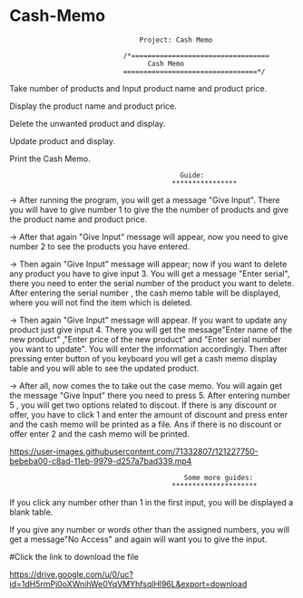 # Cash-Memo
                                    Project: Cash Memo

	                            /*==================================
      		                          Cash Memo
	                            =================================*/
Take number of products and Input product name and product price.

Display the product name and product price.

Delete the unwanted product and display.

Update product and display.

Print the Cash Memo.

 	                                          Guide:
                                            ****************
-> After running the program, you will get a message "Give Input". There you will have to give number 1 to give the the number of products and give the product name and product price.

-> After that again "Give Input" message will appear, now you need to give number 2 to see the products you have entered.

-> Then again "Give Input" message will appear; now if you want to delete any product you have to give input 3. You will get a message "Enter serial", there you need to enter the serial number of the product you want to delete. After entering the serial number , the cash memo table will be displayed, where you will not find the item which is deleted.

-> Then again "Give Input" message will appear. If you want to update any product just give input 4. There you will get the message"Enter name of the new product" ,"Enter price of the new product" and "Enter serial number you want to update". You will enter the information accordingly. Then after pressing enter button of you keyboard you wll get a cash memo display table and you will able to see the updated product.

-> After all, now comes the to take out the case memo. You will again get the message "Give Input" there you need to press 5. After entering number 5 , you will get two options related to discout. If there is any discount or offer, you have to click 1 and enter the amount of discount and press enter and the cash memo will be printed as a file. Ans if there is no discount or offer enter 2 and the cash memo will be printed.

https://user-images.githubusercontent.com/71332807/121227750-bebeba00-c8ad-11eb-9979-d257a7bad339.mp4


	                                           Some more guides:
	                                        *********************
If you click any number other than 1 in the first input, you will be displayed a blank table.

If you give any number or words other than the assigned numbers, you will get a message"No Access" and again will want you to give the input.


#Click the link to download the file   

https://drive.google.com/u/0/uc?id=1dH5rmPj0oXWnihWe0YqVMYhfsqlHl96L&export=download
